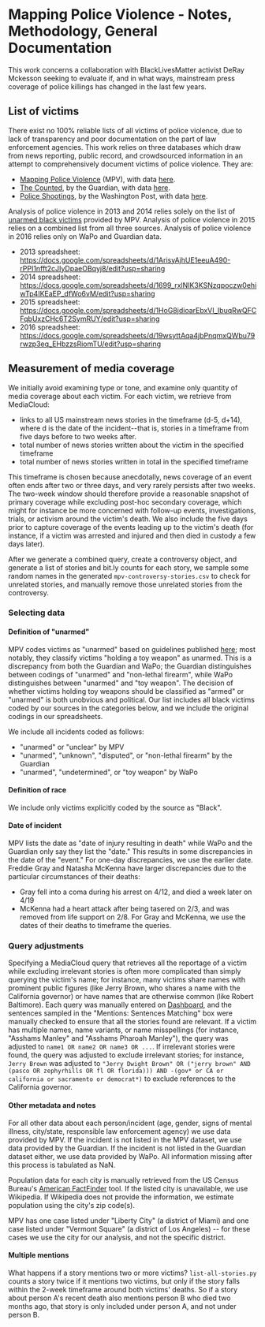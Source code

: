 Mapping Police Violence - Notes, Methodology, General Documentation
===================================================================

This work concerns a collaboration with BlackLivesMatter activist DeRay Mckesson seeking to evaluate if, and in what ways, mainstream press coverage of police killings has changed in the last few years. 

List of victims
---------------
There exist no 100% reliable lists of all victims of police violence, due to lack of transparency and poor documentation on the part of law enforcement agencies. This work relies on three databases which draw from news reporting, public record, and crowdsourced information in an attempt to comprehensively document victims of police violence. They are:
* [Mapping Police Violence](http://mappingpoliceviolence.org/) (MPV), with data [here](http://mappingpoliceviolence.org/aboutthedata/).
* [The Counted](http://www.theguardian.com/us-news/ng-interactive/2015/jun/01/the-counted-police-killings-us-database), by the Guardian, with data [here](http://www.theguardian.com/us-news/ng-interactive/2015/jun/01/about-the-counted).
* [Police Shootings](https://www.washingtonpost.com/graphics/national/police-shootings/), by the Washington Post, with data [here](https://github.com/washingtonpost/data-police-shootings).

Analysis of police violence in 2013 and 2014 relies solely on the list of [unarmed black victims](http://mappingpoliceviolence.org/unarmed2014/) provided by MPV. Analysis of police violence in 2015 relies on a combined list from all three sources. Analysis of police violence in 2016 relies only on WaPo and Guardian data.

* 2013 spreadsheet: https://docs.google.com/spreadsheets/d/1ArisyAjhUE1eeuA490-rPPI1nfft2cJIyDpaeOBqyj8/edit?usp=sharing
* 2014 spreadsheet: https://docs.google.com/spreadsheets/d/1699_rxlNIK3KSNzqpoczw0ehiwTp4IKEaEP_dfWo6vM/edit?usp=sharing
* 2015 spreadsheet: https://docs.google.com/spreadsheets/d/1HoG8jdioarEbxVI_IbuqRwQFCFqbUxzCHc6T2SymRUY/edit?usp=sharing
* 2016 spreadsheet: https://docs.google.com/spreadsheets/d/19wsyttAqa4jbPnqmxQWbu79rwzp3eq_EHbzzsRiomTU/edit?usp=sharing

Measurement of media coverage
-----------------------------
We initially avoid examining type or tone, and examine only quantity of media coverage about each victim. For each victim, we retrieve from MediaCloud:
* links to all US mainstream news stories in the timeframe (d-5, d+14), where d is the date of the incident--that is, stories in a timeframe from five days before to two weeks after.
* total number of news stories written about the victim in the specified timeframe
* total number of news stories written in total in the specified timeframe

This timeframe is chosen because anecdotally, news coverage of an event often ends after two or three days, and very rarely persists after two weeks. The two-week window should therefore provide a reasonable snapshot of primary coverage while excluding post-hoc secondary coverage, which might for instance be more concerned with follow-up events, investigations, trials, or activism around the victim's death. We also include the five days prior to capture coverage of the events leading up to the victim's death (for instance, if a victim was arrested and injured and then died in custody a few days later).

After we generate a combined query, create a controversy object, and generate a list of stories and bit.ly counts for each story, we sample some random names in the generated `mpv-controversy-stories.csv` to check for unrelated stories, and manually remove those unrelated stories from the controversy.

### Selecting data

#### Definition of "unarmed"
MPV codes victims as "unarmed" based on guidelines published [here](http://mappingpoliceviolence.org/aboutthedata/); most notably, they classify victims "holding a toy weapon" as unarmed. This is a discrepancy from both the Guardian and WaPo; the Guardian distinguishes between codings of "unarmed" and "non-lethal firearm", while WaPo distinguishes between "unarmed" and "toy weapon". The decision of whether victims holding toy weapons should be classified as "armed" or "unarmed" is both unobvious and political. Our list includes all black victims coded by our sources in the categories below, and we include the original codings in our spreadsheets.

We include all incidents coded as follows:
* "unarmed" or "unclear" by MPV 
* "unarmed", "unknown", "disputed", or "non-lethal firearm" by the Guardian
* "unarmed", "undetermined", or "toy weapon" by WaPo

#### Definition of race
We include only victims explicitly coded by the source as "Black".

#### Date of incident
MPV lists the date as "date of injury resulting in death" while WaPo and the Guardian only say they list the "date." This results in some discrepancies in the date of the "event." For one-day discrepancies, we use the earlier date. Freddie Gray and Natasha McKenna have larger discrepancies due to the particular circumstances of their deaths:
* Gray fell into a coma during his arrest on 4/12, and died a week later on 4/19
* McKenna had a heart attack after being tasered on 2/3, and was removed from life support on 2/8.
For Gray and McKenna, we use the dates of their deaths to timeframe the queries.

### Query adjustments
Specifying a MediaCloud query that retrieves all the reportage of a victim while excluding irrelevant stories is often more complicated than simply querying the victim's name; for instance, many victims share names with prominent public figures (like Jerry Brown, who shares a name with the California governor) or have names that are otherwise common (like Robert Baltimore). Each query was manually entered on [Dashboard](https://dashboard.mediameter.org/), and the sentences sampled in the "Mentions: Sentences Matching" box were manually checked to ensure that all the stories found are relevant. If a victim has multiple names, name variants, or name misspellings (for instance, "Asshams Manley" and "Asshams Pharoah Manley"), the query was adjusted to `name1 OR name2 OR name3 OR ...`. If irrelevant stories were found, the query was adjusted to exclude irrelevant stories; for instance, `Jerry Brown` was adjusted to `"Jerry Dwight Brown" OR ("jerry brown" AND (pasco OR zephyrhills OR fl OR florida))) AND -(gov* or CA or california or sacramento or democrat*)` to exclude references to the California governor.

#### Other metadata and notes
For all other data about each person/incident (age, gender, signs of mental illness, city/state, responsible law enforcement agency) we use data provided by MPV. If the incident is not listed in the MPV dataset, we use data provided by the Guardian. If the incident is not listed in the Guardian dataset either, we use data provided by WaPo. All information missing after this process is tabulated as NaN.

Population data for each city is manually retrieved from the US Census Bureau's [American FactFinder](http://factfinder.census.gov/faces/nav/jsf/pages/community_facts.xhtml) tool. If the listed city is unavailable, we use Wikipedia. If Wikipedia does not provide the information, we estimate population using the city's zip code(s).

MPV has one case listed under "Liberty City" (a district of Miami) and one case listed under "Vermont Square" (a district of Los Angeles) -- for these cases we use the city for our analysis, and not the specific district.

#### Multiple mentions
What happens if a story mentions two or more victims? `list-all-stories.py` counts a story twice if it mentions two victims, but only if the story falls within the 2-week timeframe around both victims' deaths. So if a story about person A's recent death also mentions person B who died two months ago, that story is only included under person A, and not under person B.